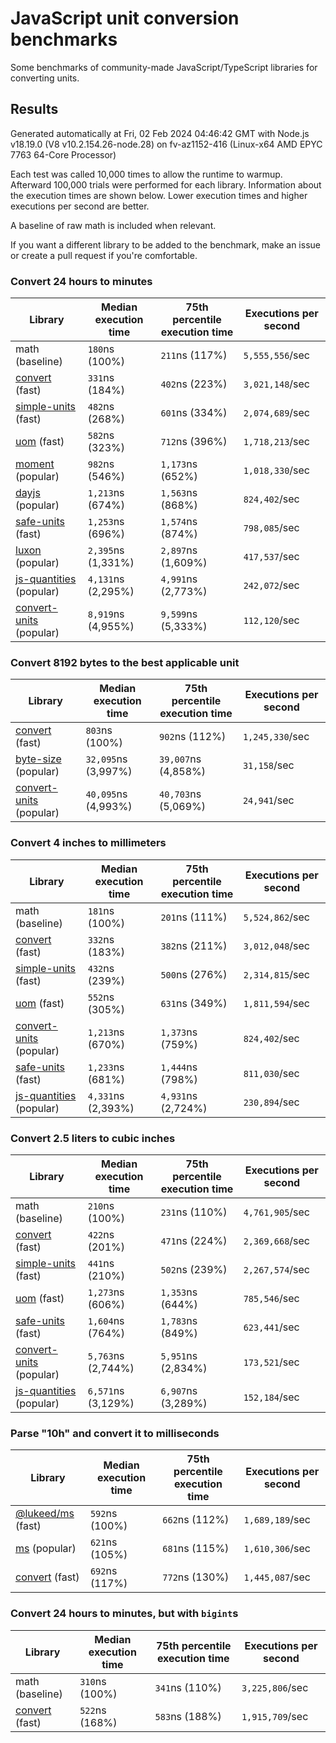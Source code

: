 # JavaScript unit conversion benchmarks

Some benchmarks of community-made JavaScript/TypeScript libraries for converting units.

## Results

<!-- beginblock(results) -->

Generated automatically at Fri, 02 Feb 2024 04:46:42 GMT with Node.js v18.19.0 (V8 v10.2.154.26-node.28) on fv-az1152-416 (Linux-x64 AMD EPYC 7763 64-Core Processor)

Each test was called 10,000 times to allow the runtime to warmup.
Afterward 100,000 trials were performed for each library.
Information about the execution times are shown below.
Lower execution times and higher executions per second are better.

A baseline of raw math is included when relevant.

If you want a different library to be added to the benchmark, make an issue or create a pull request if you're comfortable.

### Convert 24 hours to minutes

| Library                                                            | Median execution time | 75th percentile execution time | Executions per second |
| ------------------------------------------------------------------ | --------------------- | ------------------------------ | --------------------- |
| math (baseline)                                                    | `180`ns (100%)        | `211`ns (117%)                 | `5,555,556`/sec       |
| [convert](https://npmjs.com/package/convert) (fast)                | `331`ns (184%)        | `402`ns (223%)                 | `3,021,148`/sec       |
| [simple-units](https://npmjs.com/package/simple-units) (fast)      | `482`ns (268%)        | `601`ns (334%)                 | `2,074,689`/sec       |
| [uom](https://npmjs.com/package/uom) (fast)                        | `582`ns (323%)        | `712`ns (396%)                 | `1,718,213`/sec       |
| [moment](https://npmjs.com/package/moment) (popular)               | `982`ns (546%)        | `1,173`ns (652%)               | `1,018,330`/sec       |
| [dayjs](https://npmjs.com/package/dayjs) (popular)                 | `1,213`ns (674%)      | `1,563`ns (868%)               | `824,402`/sec         |
| [safe-units](https://npmjs.com/package/safe-units) (fast)          | `1,253`ns (696%)      | `1,574`ns (874%)               | `798,085`/sec         |
| [luxon](https://npmjs.com/package/luxon) (popular)                 | `2,395`ns (1,331%)    | `2,897`ns (1,609%)             | `417,537`/sec         |
| [js-quantities](https://npmjs.com/package/js-quantities) (popular) | `4,131`ns (2,295%)    | `4,991`ns (2,773%)             | `242,072`/sec         |
| [convert-units](https://npmjs.com/package/convert-units) (popular) | `8,919`ns (4,955%)    | `9,599`ns (5,333%)             | `112,120`/sec         |

### Convert 8192 bytes to the best applicable unit

| Library                                                            | Median execution time | 75th percentile execution time | Executions per second |
| ------------------------------------------------------------------ | --------------------- | ------------------------------ | --------------------- |
| [convert](https://npmjs.com/package/convert) (fast)                | `803`ns (100%)        | `902`ns (112%)                 | `1,245,330`/sec       |
| [byte-size](https://npmjs.com/package/byte-size) (popular)         | `32,095`ns (3,997%)   | `39,007`ns (4,858%)            | `31,158`/sec          |
| [convert-units](https://npmjs.com/package/convert-units) (popular) | `40,095`ns (4,993%)   | `40,703`ns (5,069%)            | `24,941`/sec          |

### Convert 4 inches to millimeters

| Library                                                            | Median execution time | 75th percentile execution time | Executions per second |
| ------------------------------------------------------------------ | --------------------- | ------------------------------ | --------------------- |
| math (baseline)                                                    | `181`ns (100%)        | `201`ns (111%)                 | `5,524,862`/sec       |
| [convert](https://npmjs.com/package/convert) (fast)                | `332`ns (183%)        | `382`ns (211%)                 | `3,012,048`/sec       |
| [simple-units](https://npmjs.com/package/simple-units) (fast)      | `432`ns (239%)        | `500`ns (276%)                 | `2,314,815`/sec       |
| [uom](https://npmjs.com/package/uom) (fast)                        | `552`ns (305%)        | `631`ns (349%)                 | `1,811,594`/sec       |
| [convert-units](https://npmjs.com/package/convert-units) (popular) | `1,213`ns (670%)      | `1,373`ns (759%)               | `824,402`/sec         |
| [safe-units](https://npmjs.com/package/safe-units) (fast)          | `1,233`ns (681%)      | `1,444`ns (798%)               | `811,030`/sec         |
| [js-quantities](https://npmjs.com/package/js-quantities) (popular) | `4,331`ns (2,393%)    | `4,931`ns (2,724%)             | `230,894`/sec         |

### Convert 2.5 liters to cubic inches

| Library                                                            | Median execution time | 75th percentile execution time | Executions per second |
| ------------------------------------------------------------------ | --------------------- | ------------------------------ | --------------------- |
| math (baseline)                                                    | `210`ns (100%)        | `231`ns (110%)                 | `4,761,905`/sec       |
| [convert](https://npmjs.com/package/convert) (fast)                | `422`ns (201%)        | `471`ns (224%)                 | `2,369,668`/sec       |
| [simple-units](https://npmjs.com/package/simple-units) (fast)      | `441`ns (210%)        | `502`ns (239%)                 | `2,267,574`/sec       |
| [uom](https://npmjs.com/package/uom) (fast)                        | `1,273`ns (606%)      | `1,353`ns (644%)               | `785,546`/sec         |
| [safe-units](https://npmjs.com/package/safe-units) (fast)          | `1,604`ns (764%)      | `1,783`ns (849%)               | `623,441`/sec         |
| [convert-units](https://npmjs.com/package/convert-units) (popular) | `5,763`ns (2,744%)    | `5,951`ns (2,834%)             | `173,521`/sec         |
| [js-quantities](https://npmjs.com/package/js-quantities) (popular) | `6,571`ns (3,129%)    | `6,907`ns (3,289%)             | `152,184`/sec         |

### Parse "10h" and convert it to milliseconds

| Library                                                   | Median execution time | 75th percentile execution time | Executions per second |
| --------------------------------------------------------- | --------------------- | ------------------------------ | --------------------- |
| [@lukeed/ms](https://npmjs.com/package/@lukeed/ms) (fast) | `592`ns (100%)        | `662`ns (112%)                 | `1,689,189`/sec       |
| [ms](https://npmjs.com/package/ms) (popular)              | `621`ns (105%)        | `681`ns (115%)                 | `1,610,306`/sec       |
| [convert](https://npmjs.com/package/convert) (fast)       | `692`ns (117%)        | `772`ns (130%)                 | `1,445,087`/sec       |

### Convert 24 hours to minutes, but with `bigint`s

| Library                                             | Median execution time | 75th percentile execution time | Executions per second |
| --------------------------------------------------- | --------------------- | ------------------------------ | --------------------- |
| math (baseline)                                     | `310`ns (100%)        | `341`ns (110%)                 | `3,225,806`/sec       |
| [convert](https://npmjs.com/package/convert) (fast) | `522`ns (168%)        | `583`ns (188%)                 | `1,915,709`/sec       |

<!-- endblock(results) -->
